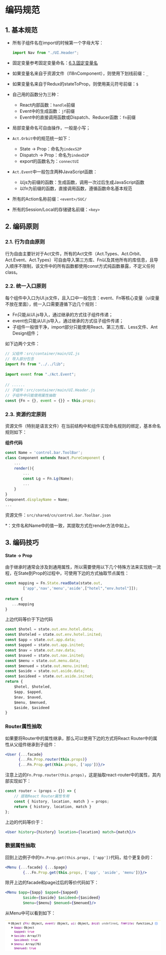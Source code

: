 # 编码规范

## 1. 基本规范

* 所有子组件名在import的时候第一个字母大写：
  ```js
  import Nav from "./UI.Header";
  ```
* 固定变量参考固定变量命名：[6.3.固定变量名](/environment/km1002-front-end/km1002-6kai-fa-gui-fan/63gu-ding-bian-liang-ming.md)
* 如果变量名来自于资源文件（I18nComponent），则使用下划线前缀：`_`
* 如果变量名来自于Redux的stateToProp，则使用美元符号前缀：`$`
* 自己用的函数分为三种：
  * React内部函数：`handle`前缀
  * Event中的生成函数：`jf`前缀
  * Event中的直接调用函数或Dispatch、Reducer函数：`fn`前缀
* 局部变量命名可自由操作，一般是小写；

* `Act.Orbit`中的规范统一如下：
  * State -&gt; Prop：命名为`indexS2P`
  * Dispatch -&gt; Prop：命名为`indexD2P`
  * export的函数名为：`connectUI`
* `Act.Event`中一般包含两种JavaScript函数：
  * 以js为前缀的函数：生成函数，调用一次过后生成JavaScript函数
  * 以fn为前缀的函数，直接调用函数，遵循函数命名基本规范
* 所有的Action名称前缀：`<event>/SUC/`
* 所有的Session/Local的存储键名前缀：`<key>`

## 2. 编码原则

### 2.1. 行为自由原则

行为自由主要针对于Act文件，所有的Act文件（Act.Types、Act.Orbit、Act.Event、Act.Types）可自由导入第三方库、Fn以及其他所有的库信息，且导入顺序不限制，该文件中的所有函数都使用const方式纯函数暴露，不定义任何class。

### 2.2. 统一入口原则

每个组件中入口为UI.js文件，且入口中一般包含：event、Fn等核心变量（ui变量不放在里面），统一入口需要遵循下边几个规则：

* Fn只能从UI.js导入，通过继承的方式往子组件传递；
* event也只能从UI.js导入，通过继承的方式往子组件传递；
* 子组件一般很干净，import部分只能使用React、第三方库、Less文件、Ant Design组件；

如下边两个文件：

```js
// 父组件：src/container/main/UI.js
// 导入部分包含
import Fn from "../../lib";

import event from "./Act.Event";

// ......
// 子组件：src/container/main/UI.Header.js
// 子组件中只能使用属性抽取
const {Fn = {}, event = {}} = this.props;
```

### 2.3. 资源约定原则

资源文件（特别是语言文件）在当前结构中和组件实现命名规则的绑定，基本命名规则如下：

**组件代码**

```javascript
const Name = 'control.bar.ToolBar';
class Component extends React.PureComponent {
    ...
    render(){
        ...
        const Lg = Fn.Lg(Name);
        ...
    }
}
Component.displayName = Name;
...
```

资源文件：`src/shared/cn/control.bar.Toolbar.json`

\*：文件名和Name中的值一致，其提取方式在render方法中如上。

## 3. 编码技巧

#### State -&gt; Prop

由于继承时通常会涉及到通用属性，所以需要使用以下几个特殊方法来实现统一流程，在State到Prop的过程中，可使用下边的方式抽取节点属性：

```javascript
const mapping = Fn.State.readData(state.out,
        ['app','nav','menu','aside',["hotel","env.hotel"]]);

return {
   ...mapping
}
```

上边代码等价于下边代码

```javascript
const $hotel = state.out.env.hotel.data;
const $hoteled = state.out.env.hotel.inited;
const $app = state.out.app.data;
const $apped = state.out.app.inited;
const $nav = state.out.nav.data;
const $naved = state.out.nav.inited;
const $menu = state.out.menu.data;
const $menued = state.out.menu.inited;
const $aside = state.out.aside.data;
const $asideed = state.out.aside.inited;
return {
    $hotel, $hoteled,
    $app, $apped,
    $nav, $naved,
    $menu, $menued,
    $aside, $asideed
}
```

### Router属性抽取

如果要将Router中的属性继承，那么可以使用下边的方式将React Router中的属性从父组件继承到子组件：

```jsx
<User {...facade}
      {...Fn.Prop.router(this.props)}
      {...Fn.Prop.get(this.props, ['app'])}/>
```

注意上边的`Fn.Prop.router(this.props)`，这是抽取react-router中的属性，其内部实现如下：

```javascript
const router = (props = {}) => {
    // 提取React Router属性专用
    const { history, location, match } = props;
    return { history, location, match }
};
```

上边的代码等价于：

```jsx
<User history={history} location={location} match={match}/>
```

### 数据属性抽取

回到上边例子中的`Fn.Prop.get(this.props, ['app'])`代码，给个更复杂的：

```jsx
<Menu {...facade} {...$page}
        {...Fn.Prop.get(this.props, ['app', 'aside', 'menu'])}/>
```

除开上边的facade和page过后的等价代码如下：

```jsx
<Menu $app={$app} $apped={$apped} 
        $aside={$aside} $asideed={$asideed} 
        $menu={$menu} $menued={$menued}/>
```

从Menu中可以看到如下：

![](/assets/KM1002/005.png)

